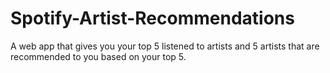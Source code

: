 # Spotify-Artist-Recommendations
A web app that gives you your top 5 listened to artists and 5 artists that are recommended to you based on your top 5.
